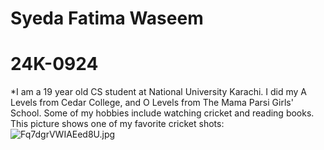 # Syeda Fatima Waseem 
# 24K-0924
*I am a 19 year old CS student at National University Karachi. I did my A Levels from Cedar College, and O Levels from The Mama Parsi Girls' School. Some of my hobbies include watching cricket and reading books. 
This picture shows one of my favorite cricket shots: ![Fq7dgrVWIAEed8U.jpg](https://github.com/user-attachments/assets/b986f1c4-a870-48da-a241-45e5c39556cb)


